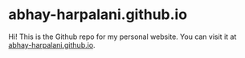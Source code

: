 # abhay-harpalani.github.io

Hi! This is the Github repo for my personal website. You can visit it at [abhay-harpalani.github.io](https://abhay-harpalani.github.io/).
